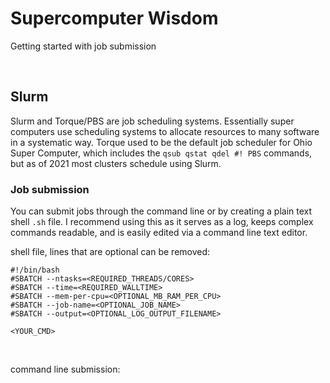 # Supercomputer Wisdom
Getting started with job submission

<br />

## Slurm
Slurm and Torque/PBS are job scheduling systems. Essentially super computers use scheduling systems to allocate
resources to many software in a systematic way. Torque used to be the default job scheduler for Ohio Super
Computer, which includes the `qsub qstat qdel #! PBS` commands, but as of 2021 most clusters schedule using Slurm.

### Job submission
You can submit jobs through the command line or by creating a plain text shell `.sh` file. I recommend using this
as it serves as a log, keeps complex commands readable, and is easily edited via a command line text editor.

shell file, lines that are optional can be removed:
```
#!/bin/bash
#SBATCH --ntasks=<REQUIRED_THREADS/CORES>
#SBATCH --time=<REQUIRED_WALLTIME>
#SBATCH --mem-per-cpu=<OPTIONAL_MB_RAM_PER_CPU>
#SBATCH --job-name=<OPTIONAL_JOB_NAME>
#SBATCH --output=<OPTIONAL_LOG_OUTPUT_FILENAME>

<YOUR_CMD>
```

<br />

command line submission:
```

